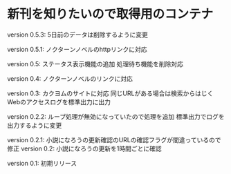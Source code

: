 # 新刊を知りたいので取得用のコンテナ

version 0.5.3:
5日前のデータは削除するように変更

version 0.5.1:
ノクターンノベルのhttpリンクに対応

version 0.5:
ステータス表示機能の追加
処理待ち機能を削除対応

version 0.4:
ノクターンノベルのリンクに対応

version 0.3:
カクヨムのサイトに対応
同じURLがある場合は検索からはじく
Webのアクセスログを標準出力に出力

version 0.2.2:
ループ処理が無効になっていたので処理を追加
標準出力でログを出力するように変更

version 0.2.1:
小説になろうの更新確認のURLの確認フラグが間違っているので修正
version 0.2:
小説になろうの更新を1時間ごとに確認

version 0.1:
初期リリース